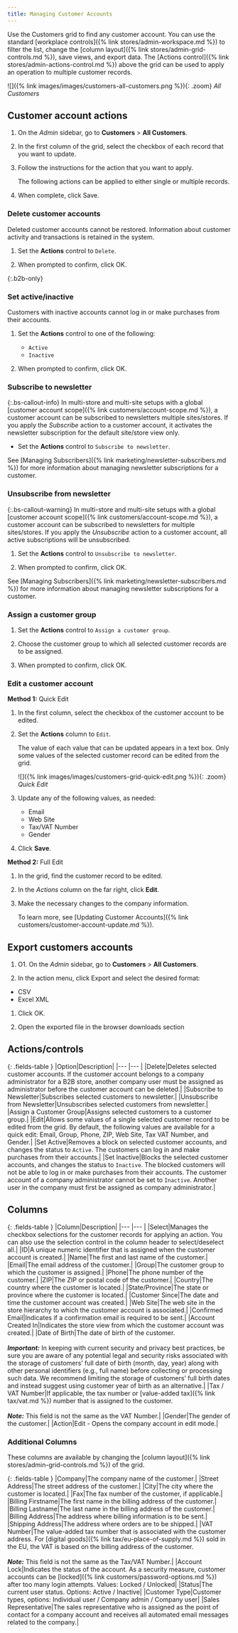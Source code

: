 ```yaml
---
title: Managing Customer Accounts
---
```


Use the Customers grid to find any customer account. You can use the standard [workplace controls]({% link stores/admin-workspace.md %}) to filter the list, change the [column layout]({% link stores/admin-grid-controls.md %}), save views, and export data. The [Actions control]({% link stores/admin-actions-control.md %}) above the grid can be used to apply an operation to multiple customer records.

![]({% link images/images/customers-all-customers.png %}){: .zoom}
_All Customers_

## Customer account actions

1. On the _Admin_ sidebar, go to **Customers** > **All Customers**.

1. In the first column of the grid, select the checkbox of each record that you want to update.

1. Follow the instructions for the action that you want to apply.

   The following actions can be applied to either single or multiple records.

1. When complete, click <span class="btn">Save</span>.

### Delete customer accounts

Deleted customer accounts cannot be restored. Information about customer activity and transactions is retained in the system.

1. Set the **Actions** control to `Delete`.

1. When prompted to confirm, click <span class="btn">OK</span>.

{:.b2b-only}
### Set active/inactive

Customers with inactive accounts cannot log in or make purchases from their accounts.

1. Set the **Actions** control to one of the following:

   - `Active`
   - `Inactive`

1. When prompted to confirm, click <span class="btn">OK</span>.

### Subscribe to newsletter

{:.bs-callout-info}
In multi-store and multi-site setups with a global [customer account scope]({% link customers/account-scope.md %}), a customer account can be subscribed to newsletters multiple sites/stores. If you apply the _Subscribe_ action to a customer account, it activates the newsletter subscription for the default site/store view only.

- Set the **Actions** control to `Subscribe to newsletter`.

See [Managing Subscribers]({% link marketing/newsletter-subscribers.md %}) for more information about managing newsletter subscriptions for a customer.

### Unsubscribe from newsletter

{:.bs-callout-warning}
In multi-store and multi-site setups with a global [customer account scope]({% link customers/account-scope.md %}), a customer account can be subscribed to newsletters for multiple sites/stores. If you apply the _Unsubscribe_ action to a customer account, all active subscriptions will be unsubscribed.

1. Set the **Actions** control to `Unsubscribe to newsletter`.

1. When prompted to confirm, click <span class="btn">OK</span>.

See [Managing Subscribers]({% link marketing/newsletter-subscribers.md %}) for more information about managing newsletter subscriptions for a customer.

### Assign a customer group

1. Set the **Actions** control to `Assign a customer group`.

1. Choose the customer group to which all selected customer records are to be assigned.

1. When prompted to confirm, click <span class="btn">OK</span>.

### Edit a customer account

**Method 1:** Quick Edit

1. In the first column, select the checkbox of the customer account to be edited.

1. Set the **Actions** column to `Edit`.

   The value of each value that can be updated appears in a text box. Only some values of the selected customer record can be edited from the grid.

   ![]({% link images/images/customers-grid-quick-edit.png %}){: .zoom}
   _Quick Edit_

1. Update any of the following values, as needed:

   - Email
   - Web Site
   - Tax/VAT Number
   - Gender

1. Click **Save**.

**Method 2:** Full Edit

1. In the grid, find the customer record to be edited.

1. In the _Actions_ column on the far right, click **Edit**.

1. Make the necessary changes to the company information.

   To learn more, see [Updating Customer Accounts]({% link customers/customer-account-update.md %}).

## Export customers accounts

1. O1. On the _Admin_ sidebar, go to **Customers** > **All Customers**.

1. In the action menu, click Export and select the desired format:

- CSV
- Excel XML

1.  Click <span class="btn">OK</span>.

1. Open the exported file in the browser downloads section

## Actions/controls

{: .fields-table }
|Option|Description|
|--- |--- |
|Delete|Deletes selected customer accounts. If the customer account belongs to a company administrator for a B2B store, another company user must be assigned as administrator before the customer account can be deleted.|
|Subscribe to Newsletter|Subscribes selected customers to newsletter.|
|Unsubscribe from Newsletter|Unsubscribes selected customers from newsletter.|
|Assign a Customer Group|Assigns selected customers to a customer group.|
|Edit|Allows some values of a single selected customer record to be edited from the grid. By default, the following values are available for a quick edit: Email, Group, Phone, ZIP, Web Site, Tax VAT Number, and Gender.|
|<span class="b2b-only">Set Active</span>|Removes a block on selected customer accounts, and changes the status to `Active`. The customers can log in and make purchases from their accounts.|
|<span class="b2b-only">Set Inactive</span>|Blocks the selected customer accounts, and changes the status to `Inactive`. The blocked customers will not be able to log in or make purchases from their accounts. The customer account of a company administrator cannot be set to `Inactive`. Another user in the company must first be assigned as company administrator.|

## Columns

{: .fields-table }
|Column|Description|
|--- |--- |
|Select|Manages the checkbox selections for the customer records for applying an action. You can also use the selection control in the column header to select/deselect all.|
|ID|A unique numeric identifier that is assigned when the customer account is created.|
|Name|The first and last name of the customer.|
|Email|The email address of the customer.|
|Group|The customer group to which the customer is assigned.|
|Phone|The phone number of the customer.|
|ZIP|The ZIP or postal code of the customer.|
|Country|The country where the customer is located.|
|State/Province|The state or province where the customer is located.|
|Customer Since|The date and time the customer account was created.|
|Web Site|The web site in the store hierarchy to which the customer account is associated.|
|Confirmed Email|Indicates if a confirmation email is required to be sent.|
|Account Created In|Indicates the store view from which the customer account was created.|
|Date of Birth|The date of birth of the customer. <br><br>**_Important:_** In keeping with current security and privacy best practices, be sure you are aware of any potential legal and security risks associated with the storage of customers’ full date of birth (month, day, year) along with other personal identifiers (e.g., full name) before collecting or processing such data. We recommend limiting the storage of customers’ full birth dates and instead suggest using customer year of birth as an alternative.|
|Tax / VAT Number|If applicable, the tax number or [value-added tax]({% link tax/vat.md %}) number that is assigned to the customer. <br/><br/>**_Note:_** This field is not the same as the VAT Number.|
|Gender|The gender of the customer.|
|Action|Edit - Opens the company account in edit mode.|

### Additional Columns

These columns are available by changing the [column layout]({% link stores/admin-grid-controls.md %}) of the grid.

{: .fields-table }
|Company|The company name of the customer.|
|Street Address|The street address of the customer.|
|City|The city where the customer is located.|
|Fax|The fax number of the customer, if applicable.|
|Billing Firstname|The first name in the billing address of the customer.|
|Billing Lastname|The last name in the billing address of the customer.|
|Billing Address|The address where billing information is to be sent.|
|Shipping Address|The address where orders are to be shipped.|
|VAT Number|The value-added tax number that is associated with the customer address. For [digital goods]({% link tax/eu-place-of-supply.md %}) sold in the EU, the VAT is based on the billing address of the customer. <br/><br/>**_Note:_** This field is not the same as the Tax/VAT Number.|
|Account Lock|Indicates the status of the account. As a security measure, customer accounts can be [locked]({% link customers/password-options.md %}) after too many login attempts. Values: Locked / Unlocked|
|Status|The current user status. Options: Active / Inactive|
|Customer Type|Customer types, options: Individual user / Company admin / Company user|
|Sales Representative|The sales representative who is assigned as the point of contact for a company account and receives all automated email messages related to the company.|

<!--
  This is a style declaration so that long field names are not wrapped by table auto styling for column widths.
-->
<style>
.fields-table td:first-of-type {
  width: 200px;
}
</style>
